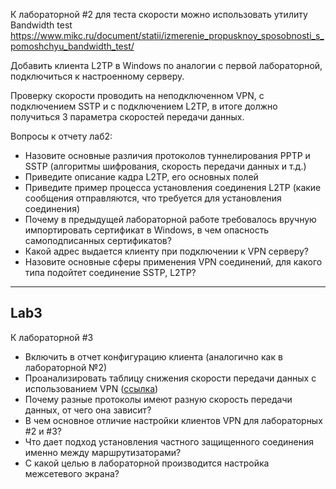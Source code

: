 К лабораторной #2 для теста скорости можно использовать утилиту Bandwidth test
https://www.mikc.ru/document/statii/izmerenie_propusknoy_sposobnosti_s_pomoshchyu_bandwidth_test/

Добавить клиента L2TP в Windows по аналогии с первой лабораторной, подключиться к настроенному серверу.

Проверку скорости проводить на неподключенном VPN, с подключением SSTP и с подключением L2TP, в итоге должно получиться 3 параметра скоростей передачи данных.


Вопросы к отчету лаб2:
 - Назовите основные различия протоколов туннелирования PPTP и SSTP (алгоритмы шифрования, скорость передачи данных и т.д.)
 - Приведите описание кадра L2TP, его основных полей
 - Приведите пример процесса установления соединения L2TP (какие сообщения отправляются, что требуется для установления соединения)
 - Почему в предыдущей лабораторной работе требовалось вручную импортировать сертификат в Windows, в чем опасность самоподписанных сертификатов?
 - Какой адрес выдается клиенту при подключении к VPN серверу?
 - Назовите основные сферы применения VPN соединений, для какого типа подойтет соединение SSTP, L2TP?
 
 
 __________________________
 
 ## Lab3
К лабораторной #3

- Включить в отчет конфигурацию клиента (аналогично как в лабораторной №2)
- Проанализировать таблицу снижения скорости передачи данных с использованием VPN ([ссылка](https://mikrotik.wiki/wiki/VPN:%D0%A2%D0%B5%D1%81%D1%82_%D1%81%D0%BA%D0%BE%D1%80%D0%BE%D1%81%D1%82%D0%B8_%D0%BF%D0%B5%D1%80%D0%B5%D0%B4%D0%B0%D1%87%D0%B8_%D0%B4%D0%B0%D0%BD%D0%BD%D1%8B%D1%85_%D0%BF%D1%80%D0%B8_VPN))
- Почему разные протоколы имеют разную скорость передачи данных, от чего она зависит?
- В чем основное отличие настройки клиентов VPN для лабораторных #2 и #3? 
- Что дает подход установления частного защищенного соединения именно между маршрутизаторами?
- С какой целью в лабораторной производится настройка межсетевого экрана?
